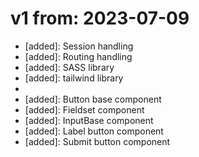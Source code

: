 # v1 from: 2023-07-09

- [added]: Session handling
- [added]: Routing handling
- [added]: SASS library
- [added]: tailwind library
- [init]: styles
- [added]: Button base component
- [added]: Fieldset component
- [added]: InputBase component
- [added]: Label button component
- [added]: Submit button component
